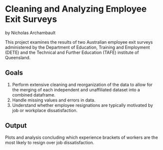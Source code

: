 # Cleaning and Analyzing Employee Exit Surveys
by Nicholas Archambault

This project examines the results of two Australian employee exit surveys administered by the Department of Education, Training and Employment (DETE) and the Technical and Further Education (TAFE) institute of Queensland.

## Goals
1. Perform extensive cleaning and reorganization of the data to allow for the merging of each independent and unaffiliated dataset into a combined dataframe.
2. Handle missing values and errors in data.
3. Understand whether employee resignations are typically motivated by job or workplace dissatisfaction.

## Output
Plots and analysis concluding which experience brackets of workers are the most likely to resign over job dissatisfaction.